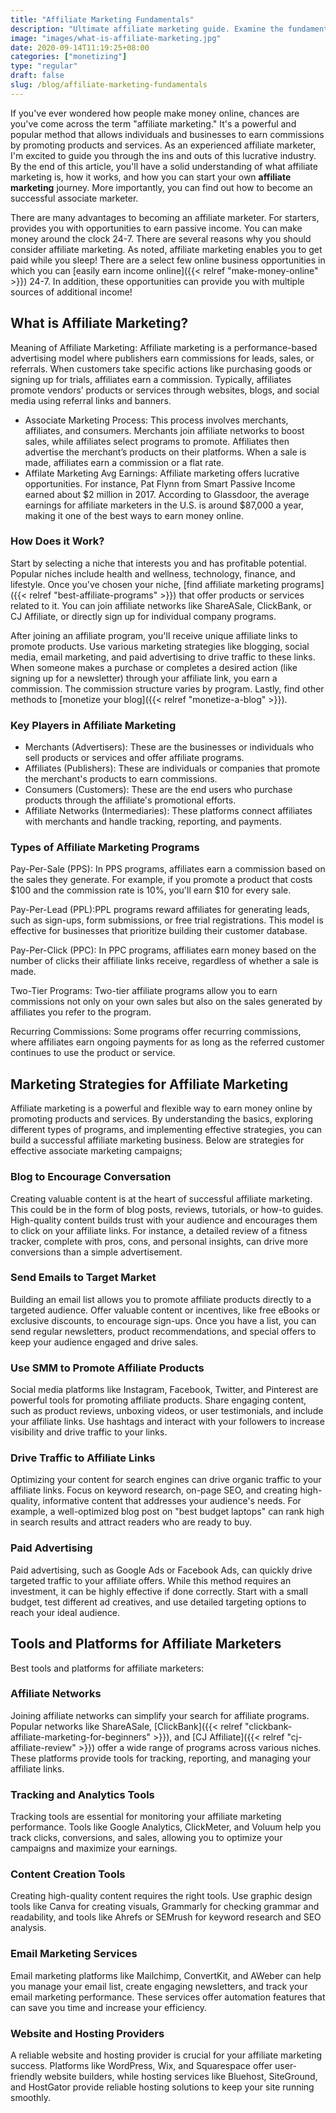 ```yaml
---
title: "Affiliate Marketing Fundamentals"
description: "Ultimate affiliate marketing guide. Examine the fundamentals, process and how to get started."
image: "images/what-is-affiliate-marketing.jpg"
date: 2020-09-14T11:19:25+08:00
categories: ["monetizing"]
type: "regular"
draft: false
slug: /blog/affiliate-marketing-fundamentals
---
```


If you've ever wondered how people make money online, chances are you've come across the term "affiliate marketing." It's a powerful and popular method that allows individuals and businesses to earn commissions by promoting products and services. As an experienced affiliate marketer, I'm excited to guide you through the ins and outs of this lucrative industry. By the end of this article, you'll have a solid understanding of what affiliate marketing is, how it works, and how you can start your own **affiliate marketing** journey. More importantly, you can find out how to become an successful associate marketer.

There are many advantages to becoming an affiliate marketer. For starters, provides you with opportunities to earn passive income. You can make money around the clock 24-7. There are several reasons why you should consider affiliate marketing. As noted, affiliate marketing enables you to get paid while you sleep! There are a select few online business opportunities in which you can [easily earn income online]({{< relref "make-money-online" >}}) 24-7. In addition, these opportunities can provide you with multiple sources of additional income!

## What is Affiliate Marketing?

Meaning of Affiliate Marketing: Affiliate marketing is a performance-based advertising model where publishers earn commissions for leads, sales, or referrals. When customers take specific actions like purchasing goods or signing up for trials, affiliates earn a commission. Typically, affiliates promote vendors’ products or services through websites, blogs, and social media using referral links and banners.

* Associate Marketing Process: This process involves merchants, affiliates, and consumers. Merchants join affiliate networks to boost sales, while affiliates select programs to promote. Affiliates then advertise the merchant’s products on their platforms. When a sale is made, affiliates earn a commission or a flat rate.
* Affilate Marketing Avg Earnings: Affiliate marketing offers lucrative opportunities. For instance, Pat Flynn from Smart Passive Income earned about $2 million in 2017. According to Glassdoor, the average earnings for affiliate marketers in the U.S. is around $87,000 a year, making it one of the best ways to earn money online.

### How Does it Work?

Start by selecting a niche that interests you and has profitable potential. Popular niches include health and wellness, technology, finance, and lifestyle. Once you've chosen your niche, [find affiliate marketing programs]({{< relref "best-affiliate-programs" >}}) that offer products or services related to it. You can join affiliate networks like ShareASale, ClickBank, or CJ Affiliate, or directly sign up for individual company programs.

After joining an affiliate program, you'll receive unique affiliate links to promote products. Use various marketing strategies like blogging, social media, email marketing, and paid advertising to drive traffic to these links. When someone makes a purchase or completes a desired action (like signing up for a newsletter) through your affiliate link, you earn a commission. The commission structure varies by program. Lastly, find other methods to [monetize your blog]({{< relref "monetize-a-blog" >}}).

### Key Players in Affiliate Marketing

* Merchants (Advertisers): These are the businesses or individuals who sell products or services and offer affiliate programs.
* Affiliates (Publishers): These are individuals or companies that promote the merchant's products to earn commissions.
* Consumers (Customers): These are the end users who purchase products through the affiliate's promotional efforts.
* Affiliate Networks (Intermediaries): These platforms connect affiliates with merchants and handle tracking, reporting, and payments.

### Types of Affiliate Marketing Programs

Pay-Per-Sale (PPS): In PPS programs, affiliates earn a commission based on the sales they generate. For example, if you promote a product that costs $100 and the commission rate is 10%, you'll earn $10 for every sale.

Pay-Per-Lead (PPL):PPL programs reward affiliates for generating leads, such as sign-ups, form submissions, or free trial registrations. This model is effective for businesses that prioritize building their customer database.

Pay-Per-Click (PPC): In PPC programs, affiliates earn money based on the number of clicks their affiliate links receive, regardless of whether a sale is made.

Two-Tier Programs: Two-tier affiliate programs allow you to earn commissions not only on your own sales but also on the sales generated by affiliates you refer to the program.

Recurring Commissions: Some programs offer recurring commissions, where affiliates earn ongoing payments for as long as the referred customer continues to use the product or service.

## Marketing Strategies for Affiliate Marketing

Affiliate marketing is a powerful and flexible way to earn money online by promoting products and services. By understanding the basics, exploring different types of programs, and implementing effective strategies, you can build a successful affiliate marketing business. Below are strategies for effective associate marketing campaigns;

### Blog to Encourage Conversation

Creating valuable content is at the heart of successful affiliate marketing. This could be in the form of blog posts, reviews, tutorials, or how-to guides. High-quality content builds trust with your audience and encourages them to click on your affiliate links. For instance, a detailed review of a fitness tracker, complete with pros, cons, and personal insights, can drive more conversions than a simple advertisement.

### Send Emails to Target Market

Building an email list allows you to promote affiliate products directly to a targeted audience. Offer valuable content or incentives, like free eBooks or exclusive discounts, to encourage sign-ups. Once you have a list, you can send regular newsletters, product recommendations, and special offers to keep your audience engaged and drive sales.

### Use SMM to Promote Affiliate Products

Social media platforms like Instagram, Facebook, Twitter, and Pinterest are powerful tools for promoting affiliate products. Share engaging content, such as product reviews, unboxing videos, or user testimonials, and include your affiliate links. Use hashtags and interact with your followers to increase visibility and drive traffic to your links.

### Drive Traffic to Affiliate Links

Optimizing your content for search engines can drive organic traffic to your affiliate links. Focus on keyword research, on-page SEO, and creating high-quality, informative content that addresses your audience's needs. For example, a well-optimized blog post on "best budget laptops" can rank high in search results and attract readers who are ready to buy.

### Paid Advertising

Paid advertising, such as Google Ads or Facebook Ads, can quickly drive targeted traffic to your affiliate offers. While this method requires an investment, it can be highly effective if done correctly. Start with a small budget, test different ad creatives, and use detailed targeting options to reach your ideal audience.

## Tools and Platforms for Affiliate Marketers

Best tools and platforms for affiliate marketers:

### Affiliate Networks

Joining affiliate networks can simplify your search for affiliate programs. Popular networks like ShareASale, [ClickBank]({{< relref "clickbank-affiliate-marketing-for-beginners" >}}), and [CJ Affiliate]({{< relref "cj-affiliate-review" >}}) offer a wide range of programs across various niches. These platforms provide tools for tracking, reporting, and managing your affiliate links.

### Tracking and Analytics Tools

Tracking tools are essential for monitoring your affiliate marketing performance. Tools like Google Analytics, ClickMeter, and Voluum help you track clicks, conversions, and sales, allowing you to optimize your campaigns and maximize your earnings.

### Content Creation Tools

Creating high-quality content requires the right tools. Use graphic design tools like Canva for creating visuals, Grammarly for checking grammar and readability, and tools like Ahrefs or SEMrush for keyword research and SEO analysis.

### Email Marketing Services

Email marketing platforms like Mailchimp, ConvertKit, and AWeber can help you manage your email list, create engaging newsletters, and track your email marketing performance. These services offer automation features that can save you time and increase your efficiency.

### Website and Hosting Providers

A reliable website and hosting provider is crucial for your affiliate marketing success. Platforms like WordPress, Wix, and Squarespace offer user-friendly website builders, while hosting services like Bluehost, SiteGround, and HostGator provide reliable hosting solutions to keep your site running smoothly.
